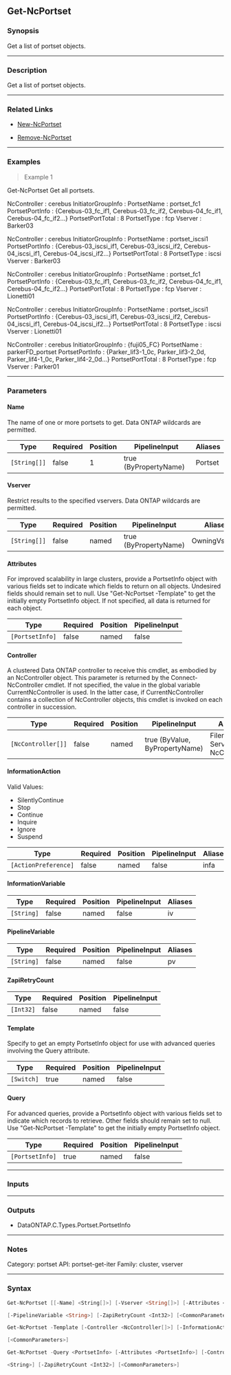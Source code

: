 Get-NcPortset
-------------

### Synopsis
Get a list of portset objects.

---

### Description

Get a list of portset objects.

---

### Related Links
* [New-NcPortset](New-NcPortset)

* [Remove-NcPortset](Remove-NcPortset)

---

### Examples
> Example 1

Get-NcPortset
Get all portsets.

NcController       : cerebus
InitiatorGroupInfo :
PortsetName        : portset_fc1
PortsetPortInfo    : {Cerebus-03_fc_if1, Cerebus-03_fc_if2, Cerebus-04_fc_if1, Cerebus-04_fc_if2...}
PortsetPortTotal   : 8
PortsetType        : fcp
Vserver            : Barker03

NcController       : cerebus
InitiatorGroupInfo :
PortsetName        : portset_iscsi1
PortsetPortInfo    : {Cerebus-03_iscsi_if1, Cerebus-03_iscsi_if2, Cerebus-04_iscsi_if1, Cerebus-04_iscsi_if2...}
PortsetPortTotal   : 8
PortsetType        : iscsi
Vserver            : Barker03

NcController       : cerebus
InitiatorGroupInfo :
PortsetName        : portset_fc1
PortsetPortInfo    : {Cerebus-03_fc_if1, Cerebus-03_fc_if2, Cerebus-04_fc_if1, Cerebus-04_fc_if2...}
PortsetPortTotal   : 8
PortsetType        : fcp
Vserver            : Lionetti01

NcController       : cerebus
InitiatorGroupInfo :
PortsetName        : portset_iscsi1
PortsetPortInfo    : {Cerebus-03_iscsi_if1, Cerebus-03_iscsi_if2, Cerebus-04_iscsi_if1, Cerebus-04_iscsi_if2...}
PortsetPortTotal   : 8
PortsetType        : iscsi
Vserver            : Lionetti01

NcController       : cerebus
InitiatorGroupInfo : {fuji05_FC}
PortsetName        : parkerFD_portset
PortsetPortInfo    : {Parker_lif3-1_0c, Parker_lif3-2_0d, Parker_lif4-1_0c, Parker_lif4-2_0d...}
PortsetPortTotal   : 8
PortsetType        : fcp
Vserver            : Parker01

---

### Parameters
#### **Name**
The name of one or more portsets to get.  Data ONTAP wildcards are permitted.

|Type        |Required|Position|PipelineInput        |Aliases|
|------------|--------|--------|---------------------|-------|
|`[String[]]`|false   |1       |true (ByPropertyName)|Portset|

#### **Vserver**
Restrict results to the specified vservers.  Data ONTAP wildcards are permitted.

|Type        |Required|Position|PipelineInput        |Aliases      |
|------------|--------|--------|---------------------|-------------|
|`[String[]]`|false   |named   |true (ByPropertyName)|OwningVserver|

#### **Attributes**
For improved scalability in large clusters, provide a PortsetInfo object with various fields set to indicate which fields to return on all objects.  Undesired fields should remain set to null.  Use "Get-NcPortset -Template" to get the initially empty PortsetInfo object.  If not specified, all data is returned for each object.

|Type           |Required|Position|PipelineInput|
|---------------|--------|--------|-------------|
|`[PortsetInfo]`|false   |named   |false        |

#### **Controller**
A clustered Data ONTAP controller to receive this cmdlet, as embodied by an NcController object.  This parameter is returned by the Connect-NcController cmdlet.  If not specified, the value in the global variable CurrentNcController is used.  In the latter case, if CurrentNcController contains a collection of NcController objects, this cmdlet is invoked on each controller in succession.

|Type              |Required|Position|PipelineInput                 |Aliases                          |
|------------------|--------|--------|------------------------------|---------------------------------|
|`[NcController[]]`|false   |named   |true (ByValue, ByPropertyName)|Filer<br/>Server<br/>NcController|

#### **InformationAction**

Valid Values:

* SilentlyContinue
* Stop
* Continue
* Inquire
* Ignore
* Suspend

|Type                |Required|Position|PipelineInput|Aliases|
|--------------------|--------|--------|-------------|-------|
|`[ActionPreference]`|false   |named   |false        |infa   |

#### **InformationVariable**

|Type      |Required|Position|PipelineInput|Aliases|
|----------|--------|--------|-------------|-------|
|`[String]`|false   |named   |false        |iv     |

#### **PipelineVariable**

|Type      |Required|Position|PipelineInput|Aliases|
|----------|--------|--------|-------------|-------|
|`[String]`|false   |named   |false        |pv     |

#### **ZapiRetryCount**

|Type     |Required|Position|PipelineInput|
|---------|--------|--------|-------------|
|`[Int32]`|false   |named   |false        |

#### **Template**
Specify to get an empty PortsetInfo object for use with advanced queries involving the Query attribute.

|Type      |Required|Position|PipelineInput|
|----------|--------|--------|-------------|
|`[Switch]`|true    |named   |false        |

#### **Query**
For advanced queries, provide a PortsetInfo object with various fields set to indicate which records to retrieve.  Other fields should remain set to null.  Use "Get-NcPortset -Template" to get the initially empty PortsetInfo object.

|Type           |Required|Position|PipelineInput|
|---------------|--------|--------|-------------|
|`[PortsetInfo]`|true    |named   |false        |

---

### Inputs

---

### Outputs
* DataONTAP.C.Types.Portset.PortsetInfo

---

### Notes
Category: portset
API: portset-get-iter
Family: cluster, vserver

---

### Syntax
```PowerShell
Get-NcPortset [[-Name] <String[]>] [-Vserver <String[]>] [-Attributes <PortsetInfo>] [-Controller <NcController[]>] [-InformationAction <ActionPreference>] [-InformationVariable <String>] 
```
```PowerShell
[-PipelineVariable <String>] [-ZapiRetryCount <Int32>] [<CommonParameters>]
```
```PowerShell
Get-NcPortset -Template [-Controller <NcController[]>] [-InformationAction <ActionPreference>] [-InformationVariable <String>] [-PipelineVariable <String>] [-ZapiRetryCount <Int32>] 
```
```PowerShell
[<CommonParameters>]
```
```PowerShell
Get-NcPortset -Query <PortsetInfo> [-Attributes <PortsetInfo>] [-Controller <NcController[]>] [-InformationAction <ActionPreference>] [-InformationVariable <String>] [-PipelineVariable 
```
```PowerShell
<String>] [-ZapiRetryCount <Int32>] [<CommonParameters>]
```
